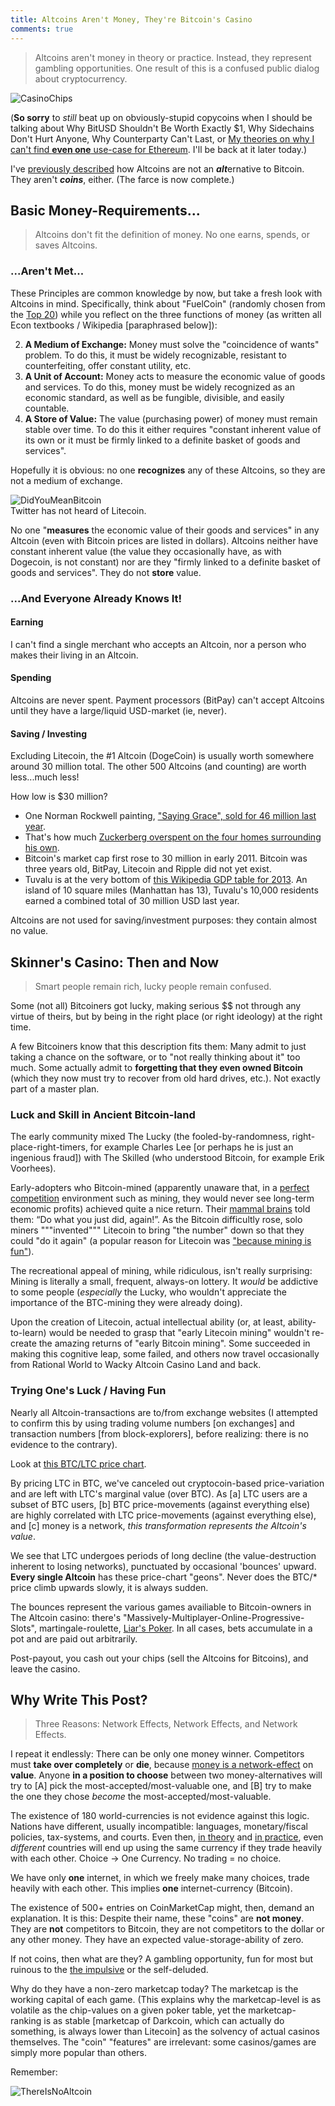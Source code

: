 ```yaml
---
title: Altcoins Aren't Money, They're Bitcoin's Casino
comments: true
---
```


> Altcoins aren't money in theory or practice. Instead, they represent gambling opportunities. One result of this is a confused public dialog about cryptocurrency.

![CasinoChips](/images/chips_smaller.png) 

(**So sorry** to *still* beat up on obviously-stupid copycoins when I should be talking about Why BitUSD Shouldn't Be Worth Exactly $1, Why Sidechains Don't Hurt Anyone, Why Counterparty Can't Last, or [My theories on why I can't find **even one** use-case for Ethereum](http://forum.truthcoin.info/index.php/topic,90.msg540.html#msg540). I'll be back at it later today.)

I've [previously described](http://www.truthcoin.info/blog/basics/) how Altcoins are not an ***alt***ernative to Bitcoin. They aren't ***coins***, either. (The farce is now complete.)

## Basic Money-Requirements...
> Altcoins don't fit the definition of money. No one earns, spends, or saves Altcoins.

### ...Aren't Met...

These Principles are common knowledge by now, but take a fresh look with Altcoins in mind. Specifically, think about "FuelCoin" (randomly chosen from the [Top 20](http://coinmarketcap.com/)) while you reflect on the three functions of money (as written all Econ textbooks / Wikipedia [paraphrased below]):

2. **A Medium of Exchange:** Money must solve the "coincidence of wants" problem. To do this, it must be widely recognizable, resistant to counterfeiting, offer constant utility, etc.
3. **A Unit of Account:** Money acts to measure the economic value of goods and services. To do this, money must be widely recognized as an economic standard, as well as be fungible, divisible, and easily countable.
3. **A Store of Value:** The value (purchasing power) of money must remain stable over time. To do this it either requires "constant inherent value of its own or it must be firmly linked to a definite basket of goods and services".

Hopefully it is obvious: no one **recognizes** any of these Altcoins, so they are not a medium of exchange.


![DidYouMeanBitcoin](/images/ltc_small.png)  
Twitter has not heard of Litecoin.  

No one "**measures** the economic value of their goods and services" in any Altcoin (even with Bitcoin prices are listed in dollars). Altcoins neither have constant inherent value (the value they occasionally have, as with Dogecoin, is not constant) nor are they "firmly linked to a definite basket of goods and services". They do not **store** value.


### ...And Everyone Already Knows It!


#### Earning

I can't find a single merchant who accepts an Altcoin, nor a person who makes their living in an Altcoin.

#### Spending

Altcoins are never spent. Payment processors (BitPay) can't accept Altcoins until they have a large/liquid USD-market (ie, never).


#### Saving / Investing

Excluding Litecoin, the #1 Altcoin (DogeCoin) is usually worth somewhere around 30 million total. The other 500 Altcoins (and counting) are worth less...much less!

How low is $30 million?


* One Norman Rockwell painting, ["Saying Grace", sold for 46 million last year](http://www.npr.org/blogs/thetwo-way/2013/12/04/248790682/norman-rockwells-saying-grace-sells-for-46-million-at-auction).
* That's how much [Zuckerberg overspent on the four homes surrounding his own](http://www.nbcnews.com/business/real-estate/mark-zuckerberg-spends-30-million-four-homes-ensure-privacy-f8C11379396).
* Bitcoin's market cap first rose to 30 million in early 2011. Bitcoin was three years old, BitPay, Litecoin and Ripple did not yet exist.
* Tuvalu is at the very bottom of [this Wikipedia GDP table for 2013](http://en.wikipedia.org/wiki/List_of_countries_by_GDP_%28PPP%29). An island of 10 square miles (Manhattan has 13), Tuvalu's 10,000 residents earned a combined total of 30 million USD last year. 

Altcoins are not used for saving/investment purposes: they contain almost no value.


## Skinner's Casino: Then and Now
> Smart people remain rich, lucky people remain confused.


Some (not all) Bitcoiners got lucky, making serious $$ not through any virtue of theirs, but by being in the right place (or right ideology) at the right time.

A few Bitcoiners know that this description fits them: Many admit to just taking a chance on the software, or to "not really thinking about it" too much. Some actually admit to **forgetting that they even owned Bitcoin** (which they now must try to recover from old hard drives, etc.). Not exactly part of a master plan.

### Luck and Skill in Ancient Bitcoin-land

The early community mixed The Lucky (the fooled-by-randomness, right-place-right-timers, for example Charles Lee [or perhaps he is just an ingenious fraud]) with The Skilled (who understood Bitcoin, for example Erik Voorhees).

Early-adopters who Bitcoin-mined (apparently unaware that, in a [perfect competition](http://en.wikipedia.org/wiki/Perfect_competition) environment such as mining, they would never see long-term economic profits) achieved quite a nice return. Their [mammal brains](http://en.wikipedia.org/wiki/Triune_brain) told them: “Do what you just did, again!”. As the Bitcoin difficultly rose, solo miners """invented""" Litecoin to bring "the number" down so that they could "do it again" (a popular reason for Litecoin was ["because mining is fun"](https://bitcointalk.org/index.php?topic=589643.msg6508990#msg6508990)).

The recreational appeal of mining, while ridiculous, isn't really surprising: Mining is literally a small, frequent, always-on lottery. It *would* be addictive to some people (*especially* the Lucky, who wouldn't appreciate the importance of the BTC-mining they were already doing).

Upon the creation of Litecoin, actual intellectual ability (or, at least, ability-to-learn) would be needed to grasp that "early Litecoin mining" wouldn't re-create the amazing returns of "early Bitcoin mining". Some succeeded in making this cognitive leap, some failed, and others now travel occasionally from Rational World to Wacky Altcoin Casino Land and back.

### Trying One's Luck / Having Fun

Nearly all Altcoin-transactions are to/from exchange websites (I attempted to confirm this by using trading volume numbers [on exchanges] and transaction numbers [from block-explorers], before realizing: there is no evidence to the contrary).

Look at [this BTC/LTC price chart](http://www.cryptocoincharts.info/pair/ltc/btc/btc-e/alltime).

By pricing LTC in BTC, we've canceled out cryptocoin-based price-variation and are left with LTC's marginal value (over BTC). As [a] LTC users are a subset of BTC users, [b] BTC price-movements (against everything else) are highly correlated with LTC price-movements (against everything else), and [c] money is a network, *this transformation represents the Altcoin's value*.

We see that LTC undergoes periods of long decline (the value-destruction inherent to losing networks), punctuated by occasional 'bounces' upward. **Every single Altcoin** has these price-chart "geons". Never does the BTC/* price climb upwards slowly, it is always sudden.

The bounces represent the various games availiable to Bitcoin-owners in The Altcoin casino: there's "Massively-Multiplayer-Online-Progressive-Slots", martingale-roulette, [Liar's Poker](http://www.investopedia.com/terms/l/liars-poker.asp). In all cases, bets accumulate in a pot and are paid out arbitrarily. 

Post-payout, you cash out your chips (sell the Altcoins for Bitcoins), and leave the casino.


## Why Write This Post? 
> Three Reasons: Network Effects, Network Effects, and Network Effects.

I repeat it endlessly: There can be only one money winner. Competitors must **take over completely** or **die**, because [money is a network-effect](http://www.truthcoin.info/blog/basics/) on **value**. Anyone **in a position to choose** between two money-alternatives will try to [A] pick the most-accepted/most-valuable one, and [B] try to make the one they chose *become* the most-accepted/most-valuable.

The existence of 180 world-currencies is not evidence against this logic. Nations have different, usually incompatible: languages, monetary/fiscal policies, tax-systems, and courts. Even then, [in theory](http://en.wikipedia.org/wiki/Optimum_currency_area) and [in practice](http://en.wikipedia.org/wiki/Euro), even *different* countries will end up using the same currency if they trade heavily with each other. Choice -> One Currency. No trading = no choice.

We have only **one** internet, in which we freely make many choices, trade heavily with each other. This implies **one** internet-currency (Bitcoin).

The existence of 500+ entries on CoinMarketCap might, then, demand an explanation. It is this: Despite their name, these "coins" are **not money**. They are **not** competitors to Bitcoin, they are not competitors to the dollar or any other money. They have an expected value-storage-ability of zero.

If not coins, then what are they? A gambling opportunity, fun for most but ruinous to the [the impulsive](http://www.ncbi.nlm.nih.gov/pmc/articles/PMC2293303/) or the self-deluded.

Why do they have a non-zero marketcap today? The marketcap is the working capital of each game. (This explains why the marketcap-level is as volatile as the chip-values on a given poker table, yet the marketcap-ranking is as stable [marketcap of Darkcoin, which can actually do something, is always lower than Litecoin] as the solvency of actual casinos themselves. The "coin" "features" are irrelevant: some casinos/games are simply more popular than others.

Remember:

![ThereIsNoAltcoin](/images/matrix_spoon.png)  

